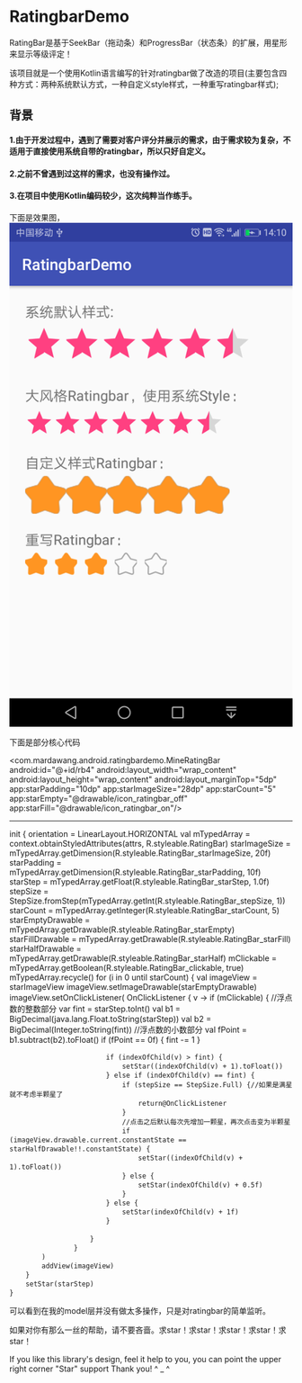 # RatingbarDemo

RatingBar是基于SeekBar（拖动条）和ProgressBar（状态条）的扩展，用星形来显示等级评定！

该项目就是一个使用Kotlin语言编写的针对ratingbar做了改造的项目(主要包含四种方式：两种系统默认方式，一种自定义style样式，一种重写ratingbar样式);

## 背景
#### 1.由于开发过程中，遇到了需要对客户评分并展示的需求，由于需求较为复杂，不适用于直接使用系统自带的ratingbar，所以只好自定义。

#### 2.之前不曾遇到过这样的需求，也没有操作过。

#### 3.在项目中使用Kotlin编码较少，这次纯粹当作练手。


下面是效果图，
![](001.png)

下面是部分核心代码

<RatingBar
        android:id="@+id/rb3"
        style="@style/mine_ratingbar"
        android:layout_width="wrap_content"
        android:layout_height="wrap_content"
        android:layout_marginTop="5dp"
        android:rating="1.2"
        />

<com.mardawang.android.ratingbardemo.MineRatingBar
        android:id="@+id/rb4"
        android:layout_width="wrap_content"
        android:layout_height="wrap_content"
        android:layout_marginTop="5dp"
        app:starPadding="10dp"
        app:starImageSize="28dp"
        app:starCount="5"
        app:starEmpty="@drawable/icon_ratingbar_off"
        app:starFill="@drawable/icon_ratingbar_on"/>


-------------------------------------------------------

init {
        orientation = LinearLayout.HORIZONTAL
        val mTypedArray = context.obtainStyledAttributes(attrs, R.styleable.RatingBar)
        starImageSize = mTypedArray.getDimension(R.styleable.RatingBar_starImageSize, 20f)
        starPadding = mTypedArray.getDimension(R.styleable.RatingBar_starPadding, 10f)
        starStep = mTypedArray.getFloat(R.styleable.RatingBar_starStep, 1.0f)
        stepSize = StepSize.fromStep(mTypedArray.getInt(R.styleable.RatingBar_stepSize, 1))
        starCount = mTypedArray.getInteger(R.styleable.RatingBar_starCount, 5)
        starEmptyDrawable = mTypedArray.getDrawable(R.styleable.RatingBar_starEmpty)
        starFillDrawable = mTypedArray.getDrawable(R.styleable.RatingBar_starFill)
        starHalfDrawable = mTypedArray.getDrawable(R.styleable.RatingBar_starHalf)
        mClickable = mTypedArray.getBoolean(R.styleable.RatingBar_clickable, true)
        mTypedArray.recycle()
        for (i in 0 until starCount) {
            val imageView = starImageView
            imageView.setImageDrawable(starEmptyDrawable)
            imageView.setOnClickListener(
                    OnClickListener { v ->
                        if (mClickable) {
                            //浮点数的整数部分
                            var fint = starStep.toInt()
                            val b1 = BigDecimal(java.lang.Float.toString(starStep))
                            val b2 = BigDecimal(Integer.toString(fint))
                            //浮点数的小数部分
                            val fPoint = b1.subtract(b2).toFloat()
                            if (fPoint == 0f) {
                                fint -= 1
                            }

                            if (indexOfChild(v) > fint) {
                                setStar((indexOfChild(v) + 1).toFloat())
                            } else if (indexOfChild(v) == fint) {
                                if (stepSize == StepSize.Full) {//如果是满星 就不考虑半颗星了
                                    return@OnClickListener
                                }
                                //点击之后默认每次先增加一颗星，再次点击变为半颗星
                                if (imageView.drawable.current.constantState == starHalfDrawable!!.constantState) {
                                    setStar((indexOfChild(v) + 1).toFloat())
                                } else {
                                    setStar(indexOfChild(v) + 0.5f)
                                }
                            } else {
                                setStar(indexOfChild(v) + 1f)
                            }

                        }
                    }
            )
            addView(imageView)
        }
        setStar(starStep)
    }


可以看到在我的model层并没有做太多操作，只是对ratingbar的简单监听。


如果对你有那么一丝的帮助，请不要吝啬。求star！求star！求star！求star！求star！

If you like this library's design, feel it help to you, you can point the upper right corner "Star" support Thank you! ^ _ ^


